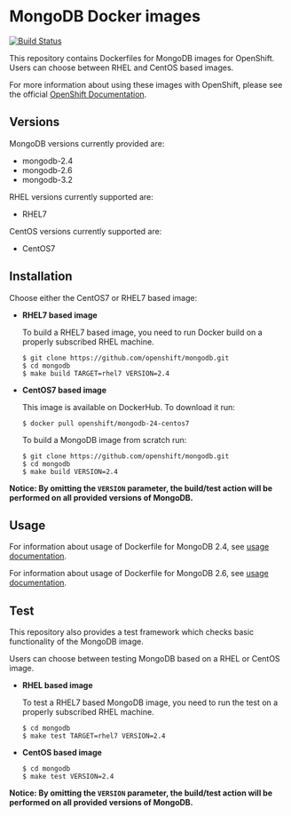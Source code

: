 MongoDB Docker images
=====================
[![Build Status](https://ci.openshift.redhat.com/jenkins/job/mongodb/badge/icon)](https://ci.openshift.redhat.com/jenkins/job/mongodb/)

This repository contains Dockerfiles for MongoDB images for OpenShift.
Users can choose between RHEL and CentOS based images.

For more information about using these images with OpenShift, please see the
official [OpenShift Documentation](https://docs.openshift.org/latest/using_images/db_images/mongodb.html).

Versions
---------------------------------
MongoDB versions currently provided are:
* mongodb-2.4
* mongodb-2.6
* mongodb-3.2

RHEL versions currently supported are:
* RHEL7

CentOS versions currently supported are:
* CentOS7


Installation
---------------------------------
Choose either the CentOS7 or RHEL7 based image:

*  **RHEL7 based image**

	To build a RHEL7 based image, you need to run Docker build on a properly
    subscribed RHEL machine.

	```
	$ git clone https://github.com/openshift/mongodb.git
	$ cd mongodb
	$ make build TARGET=rhel7 VERSION=2.4
	```

*  **CentOS7 based image**

	This image is available on DockerHub. To download it run:

	```
	$ docker pull openshift/mongodb-24-centos7
	```

	To build a MongoDB image from scratch run:

	```
	$ git clone https://github.com/openshift/mongodb.git
	$ cd mongodb
	$ make build VERSION=2.4
	```

**Notice: By omitting the `VERSION` parameter, the build/test action will be performed
on all provided versions of MongoDB.**


Usage
---------------------------------

For information about usage of Dockerfile for MongoDB 2.4,
see [usage documentation](2.4/README.md).

For information about usage of Dockerfile for MongoDB 2.6,
see [usage documentation](2.6/README.md).


Test
---------------------------------

This repository also provides a test framework which checks basic functionality
of the MongoDB image.

Users can choose between testing MongoDB based on a RHEL or CentOS image.

*  **RHEL based image**

    To test a RHEL7 based MongoDB image, you need to run the test on a properly
    subscribed RHEL machine.

    ```
    $ cd mongodb
    $ make test TARGET=rhel7 VERSION=2.4
    ```

*  **CentOS based image**

    ```
    $ cd mongodb
    $ make test VERSION=2.4
    ```

**Notice: By omitting the `VERSION` parameter, the build/test action will be performed
on all provided versions of MongoDB.**
